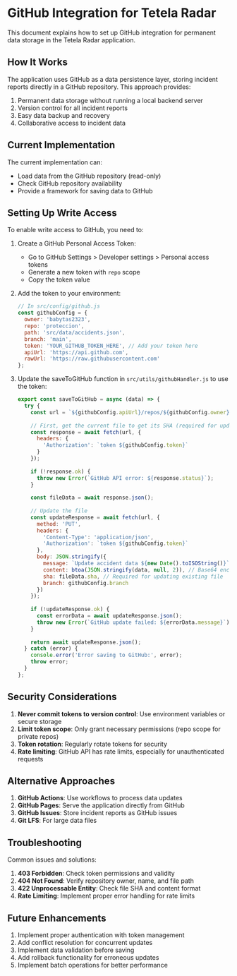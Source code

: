 # GitHub Integration for Tetela Radar

This document explains how to set up GitHub integration for permanent data storage in the Tetela Radar application.

## How It Works

The application uses GitHub as a data persistence layer, storing incident reports directly in a GitHub repository. This approach provides:

1. Permanent data storage without running a local backend server
2. Version control for all incident reports
3. Easy data backup and recovery
4. Collaborative access to incident data

## Current Implementation

The current implementation can:
- Load data from the GitHub repository (read-only)
- Check GitHub repository availability
- Provide a framework for saving data to GitHub

## Setting Up Write Access

To enable write access to GitHub, you need to:

1. Create a GitHub Personal Access Token:
   - Go to GitHub Settings > Developer settings > Personal access tokens
   - Generate a new token with `repo` scope
   - Copy the token value

2. Add the token to your environment:
   ```javascript
   // In src/config/github.js
   const githubConfig = {
     owner: 'babytas2323',
     repo: 'proteccion',
     path: 'src/data/accidents.json',
     branch: 'main',
     token: 'YOUR_GITHUB_TOKEN_HERE', // Add your token here
     apiUrl: 'https://api.github.com',
     rawUrl: 'https://raw.githubusercontent.com'
   };
   ```

3. Update the saveToGitHub function in `src/utils/githubHandler.js` to use the token:
   ```javascript
   export const saveToGitHub = async (data) => {
     try {
       const url = `${githubConfig.apiUrl}/repos/${githubConfig.owner}/${githubConfig.repo}/contents/${githubConfig.path}`;
       
       // First, get the current file to get its SHA (required for updating)
       const response = await fetch(url, {
         headers: {
           'Authorization': `token ${githubConfig.token}`
         }
       });
       
       if (!response.ok) {
         throw new Error(`GitHub API error: ${response.status}`);
       }
       
       const fileData = await response.json();
       
       // Update the file
       const updateResponse = await fetch(url, {
         method: 'PUT',
         headers: {
           'Content-Type': 'application/json',
           'Authorization': `token ${githubConfig.token}`
         },
         body: JSON.stringify({
           message: `Update accident data ${new Date().toISOString()}`,
           content: btoa(JSON.stringify(data, null, 2)), // Base64 encode
           sha: fileData.sha, // Required for updating existing file
           branch: githubConfig.branch
         })
       });
       
       if (!updateResponse.ok) {
         const errorData = await updateResponse.json();
         throw new Error(`GitHub update failed: ${errorData.message}`);
       }
       
       return await updateResponse.json();
     } catch (error) {
       console.error('Error saving to GitHub:', error);
       throw error;
     }
   };
   ```

## Security Considerations

1. **Never commit tokens to version control**: Use environment variables or secure storage
2. **Limit token scope**: Only grant necessary permissions (repo scope for private repos)
3. **Token rotation**: Regularly rotate tokens for security
4. **Rate limiting**: GitHub API has rate limits, especially for unauthenticated requests

## Alternative Approaches

1. **GitHub Actions**: Use workflows to process data updates
2. **GitHub Pages**: Serve the application directly from GitHub
3. **GitHub Issues**: Store incident reports as GitHub issues
4. **Git LFS**: For large data files

## Troubleshooting

Common issues and solutions:

1. **403 Forbidden**: Check token permissions and validity
2. **404 Not Found**: Verify repository owner, name, and file path
3. **422 Unprocessable Entity**: Check file SHA and content format
4. **Rate Limiting**: Implement proper error handling for rate limits

## Future Enhancements

1. Implement proper authentication with token management
2. Add conflict resolution for concurrent updates
3. Implement data validation before saving
4. Add rollback functionality for erroneous updates
5. Implement batch operations for better performance